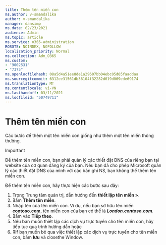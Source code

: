 ```yaml
---
title: Thêm tên miền con
ms.author: v-smandalika
author: v-smandalika
manager: dansimp
ms.date: 02/23/2021
audience: Admin
ms.topic: article
ms.service: o365-administration
ROBOTS: NOINDEX, NOFOLLOW
localization_priority: Normal
ms.collection: Adm_O365
ms.custom:
- "9002531"
- "7375"
ms.openlocfilehash: 08a5d4a51ee8de1a29607bb04ebc05d85faaddaa
ms.sourcegitcommit: 6312ee31561db36104f32282d019d069ede69174
ms.translationtype: MT
ms.contentlocale: vi-VN
ms.lasthandoff: 03/11/2021
ms.locfileid: "50749711"
---
```

# <a name="add-a-subdomain"></a>Thêm tên miền con

Các bước để thêm một tên miền con giống như thêm một tên miền thông thường. 

> [!IMPORTANT]
> Để thêm tên miền con, bạn phải quản lý các thiết đặt DNS của riêng bạn tại website của cơ quan đăng ký của bạn. Nếu bạn đã cho phép Microsoft quản lý các thiết đặt DNS của mình với các bản ghi NS, bạn không thể thêm tên miền con. 

Để thêm tên miền con, hãy thực hiện các bước sau đây:

1. Trong Trung tâm quản trị, dẫn hướng đến **thiết lập tên miền >**.
2. Bấm **Thêm tên miền**.
3. Nhập tên của tên miền con. Ví dụ, nếu bạn sở hữu tên miền **contoso.com**, tên miền con của bạn có thể là **_London.contoso.com_**.
4. Bấm vào **Tiếp theo**.
5. Nếu bạn muốn thiết lập các dịch vụ trực tuyến cho tên miền con, hãy tiếp tục qua trình hướng dẫn hoặc
6. RIf bạn muốn bỏ qua việc thiết lập các dịch vụ trực tuyến cho tên miền con, bấm **lưu** và closethe Window.

